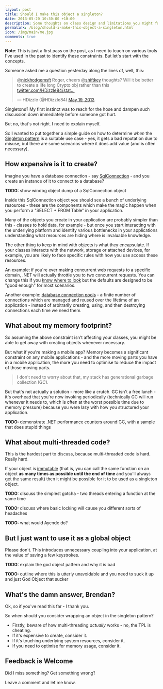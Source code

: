 ```yaml
---
layout: post
title: Should I make this object a singleton? 
date: 2013-05-20 10:30:00 +10:00
description: Some thoughts on class design and limitations you might face
permalink: /blog/should-i-make-this-object-a-singleton.html
icon: /img/main/me.jpg
comments: true
---
```


**Note**: This is just a first pass on the post, as I need to touch on various tools I've used in the past to identify these constraints. But let's start with the concepts.

Someone asked me a question yesterday along the lines of, well, this:

<blockquote class="twitter-tweet" data-conversation="none"><p>@<a href="https://twitter.com/nickhodgemsft">nickhodgemsft</a> Roger, cheers @<a href="https://twitter.com/shiftkey">shiftkey</a> thoughts? Will it be better to create a life long Crypto obj rather than this <a href="http://t.co/bn3hRIiGdt" title="http://twitter.com/HDizzle84/status/336104817707589633/photo/1">twitter.com/HDizzle84/stat…</a></p>&mdash; HDizzle (@HDizzle84) <a href="https://twitter.com/HDizzle84/status/336104817707589633">May 19, 2013</a></blockquote>
<script async src="//platform.twitter.com/widgets.js" charset="utf-8"></script>

Singletons? My first instinct was to reach for the hose and dampen such discussion down immediately before someone got hurt. 

But no, that's not right. I need to explain myself.

So I wanted to put together a simple guide on how to determine *when* the [Singleton pattern](http://en.wikipedia.org/wiki/Singleton_pattern) is a suitable use case - yes, it gets a bad reputation due to misuse, but there are some scenarios where it does add value (and is often necessary).

## How expensive is it to create?

Imagine you have a database connection - say [SqlConnection](http://msdn.microsoft.com/en-us/library/system.data.sqlclient.sqlconnection.aspx) - and you create an instance of it to connect to a database?

**TODO:** show windbg object dump of a SqlConnection object

Inside this SqlConnection object you should see a bunch of underlying resources - these are the components which make the magic happen when you perform a "SELECT * FROM Table" in your application.

Many of the objects you create in your application are probably simpler than this - classes to hold data, for example - but once you start interacting with the underlying platform and identify various bottlenecks in your applications understanding what resources are hiding where is invaluable knowledge.

The other thing to keep in mind with objects is what they encapsulate. If your classes interacts with the network, storage or attached devices, for example, you are likely to face specific rules with how you use access these resources. 

An example: if you're ever making concurrent web requests to a specific domain, .NET will actually throttle you to two concurrent requests. You can change this if you [know where to look](http://msdn.microsoft.com/en-us/library/fb6y0fyc.aspx) but the defaults are designed to be "good enough" for most scenarios.

Another example: [database connection pools](http://msdn.microsoft.com/en-us/library/8xx3tyca.aspx) - a finite number of connections which are managed and reused over the lifetime of an application - instead of arbitrarily creating, using, and then destroying connections each time we need them. 

## What about my memory footprint?

So assuming the above constraint isn't affecting your classes, you might be able to get away with creating objects whenever necessary.

But what if you're making a mobile app? Memory becomes a significant constraint on any mobile applications - and the more moving parts you have in a mobile application, the more you need to optimise to reduce the impact of those moving parts.

> I don't need to worry about that, my stack has generational garbage collection (GC).

But that's not actually a solution - more like a crutch. GC isn't a free lunch - it's overhead that you're now invoking periodically (technically GC will run whenever it needs to, which is often at the worst possible time due to memory pressure) because you were lazy with how you structured your application. 

**TODO:** demonstrate .NET performance counters around GC, with a sample that does stupid things

## What about multi-threaded code?

This is the hardest part to discuss, because multi-threaded code is hard. Really hard.

If your object is [immutable](http://en.wikipedia.org/wiki/Immutable_object) (that is, you can call the same function on an object **as many times as possible until the end of time** and you'll always get the same result) then it might be possible for it to be used as a singleton object.

**TODO:** discuss the simplest gotcha - two threads entering a function at the same time

**TODO:** discuss where basic locking will cause you different sorts of headaches

**TODO:** what would Ayende do?

## But I just want to use it as a global object

Please don't. This introduces unnecessary coupling into your application, at the value of saving a few keystrokes.

**TODO:** explain the god object pattern and why it is bad

**TODO:** outline where this is utterly unavoidable and you need to suck it up and just God Object that sucker

## What's the damn answer, Brendan?

Ok, so if you've read this far - I thank you.

So when should you consider wrapping an object in the singleton pattern?

 - Firstly, beware of how multi-threading *actually* works - no, the TPL is cheating.
 - If it's expensive to create, consider it.
 - If it's touching underlying system resources, consider it.
 - If you need to optimise for memory usage, consider it.
 
## Feedback is Welcome

Did I miss something? Get something wrong? 

Leave a comment and let me know.
